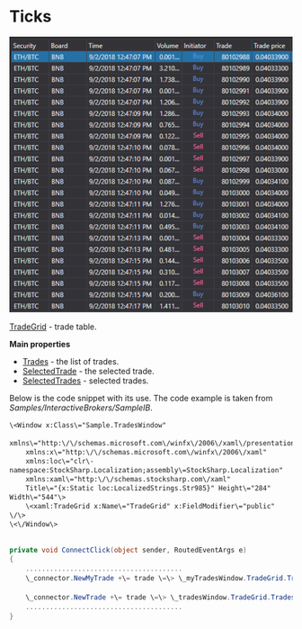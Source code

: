 # Ticks

![GUI TradeGrid](../images/GUI_TradeGrid.png)

[TradeGrid](../api/StockSharp.Xaml.TradeGrid.html) \- trade table. 

**Main properties**

- [Trades](../api/StockSharp.Xaml.TradeGrid.Trades.html) \- the list of trades.
- [SelectedTrade](../api/StockSharp.Xaml.TradeGrid.SelectedTrade.html) \- the selected trade.
- [SelectedTrades](../api/StockSharp.Xaml.TradeGrid.SelectedTrades.html) \- selected trades.

Below is the code snippet with its use. The code example is taken from *Samples\/InteractiveBrokers\/SampleIB*. 

```xaml
\<Window x:Class\="Sample.TradesWindow"
    xmlns\="http:\/\/schemas.microsoft.com\/winfx\/2006\/xaml\/presentation"
    xmlns:x\="http:\/\/schemas.microsoft.com\/winfx\/2006\/xaml"
    xmlns:loc\="clr\-namespace:StockSharp.Localization;assembly\=StockSharp.Localization"
    xmlns:xaml\="http:\/\/schemas.stocksharp.com\/xaml"
    Title\="{x:Static loc:LocalizedStrings.Str985}" Height\="284" Width\="544"\>
	\<xaml:TradeGrid x:Name\="TradeGrid" x:FieldModifier\="public" \/\>
\<\/Window\>
	  				
```
```cs
private void ConnectClick(object sender, RoutedEventArgs e)
{
	.......................................
	\_connector.NewMyTrade +\= trade \=\> \_myTradesWindow.TradeGrid.Trades.Add(trade);
	
	\_connector.NewTrade +\= trade \=\> \_tradesWindow.TradeGrid.Trades.Add(trade);
	.......................................
}            		
	  				
```
